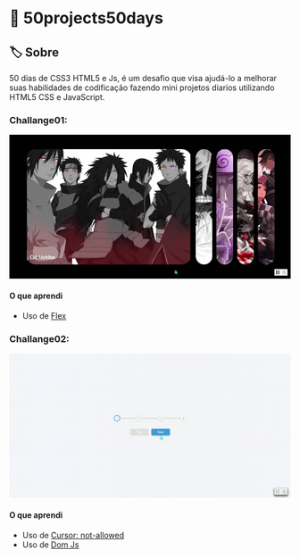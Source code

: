 # 🚀 50projects50days

## 🏷 Sobre

50 dias de CSS3 HTML5 e Js, é um desafio que visa ajudá-lo a melhorar suas habilidades de codificação fazendo mini projetos diarios utilizando HTML5 CSS e JavaScript.

### Challange01:
<img src=https://github.com/Caixetadev/50projects50days/blob/main/screenshots/challenge01.gif>

#### O que aprendi 
- Uso de <a href="https://developer.mozilla.org/pt-BR/docs/Web/CSS/flex">Flex</a>


### Challange02:
<img src=https://github.com/Caixetadev/50projects50days/blob/main/screenshots/challenge02.gif>

#### O que aprendi 
- Uso de <a href="https://developer.mozilla.org/pt-BR/docs/Web/CSS/cursor">Cursor: not-allowed</a>
- Uso de <a href="https://developer.mozilla.org/pt-BR/docs/Web/API/Document_Object_Model/Introduction">Dom Js</a>
